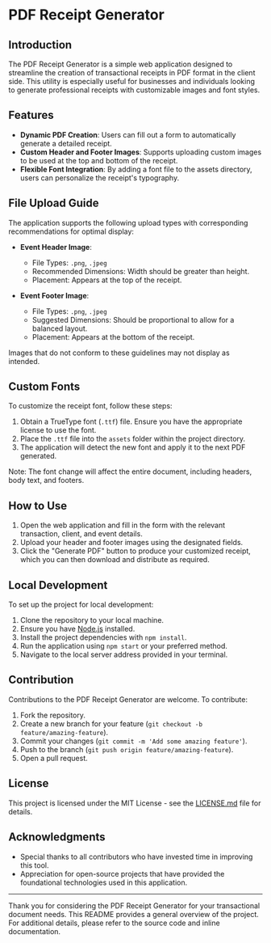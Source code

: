 # PDF Receipt Generator

## Introduction

The PDF Receipt Generator is a simple web application designed to streamline the creation of transactional receipts in PDF format in the client side.
This utility is especially useful for businesses and individuals looking to generate professional receipts with customizable images and font styles.

## Features

- **Dynamic PDF Creation**: Users can fill out a form to automatically generate a detailed receipt.
- **Custom Header and Footer Images**: Supports uploading custom images to be used at the top and bottom of the receipt.
- **Flexible Font Integration**: By adding a font file to the assets directory, users can personalize the receipt's typography.

## File Upload Guide

The application supports the following upload types with corresponding recommendations for optimal display:

- **Event Header Image**:
  - File Types: `.png`, `.jpeg`
  - Recommended Dimensions: Width should be greater than height.
  - Placement: Appears at the top of the receipt.

- **Event Footer Image**:
  - File Types: `.png`, `.jpeg`
  - Suggested Dimensions: Should be proportional to allow for a balanced layout.
  - Placement: Appears at the bottom of the receipt.

Images that do not conform to these guidelines may not display as intended.

## Custom Fonts

To customize the receipt font, follow these steps:

1. Obtain a TrueType font (`.ttf`) file. Ensure you have the appropriate license to use the font.
2. Place the `.ttf` file into the `assets` folder within the project directory.
3. The application will detect the new font and apply it to the next PDF generated.

Note: The font change will affect the entire document, including headers, body text, and footers.

## How to Use

1. Open the web application and fill in the form with the relevant transaction, client, and event details.
2. Upload your header and footer images using the designated fields.
3. Click the "Generate PDF" button to produce your customized receipt, which you can then download and distribute as required.

## Local Development

To set up the project for local development:

1. Clone the repository to your local machine.
2. Ensure you have [Node.js](https://nodejs.org/) installed.
3. Install the project dependencies with `npm install`.
4. Run the application using `npm start` or your preferred method.
5. Navigate to the local server address provided in your terminal.

## Contribution

Contributions to the PDF Receipt Generator are welcome. To contribute:

1. Fork the repository.
2. Create a new branch for your feature (`git checkout -b feature/amazing-feature`).
3. Commit your changes (`git commit -m 'Add some amazing feature'`).
4. Push to the branch (`git push origin feature/amazing-feature`).
5. Open a pull request.

## License

This project is licensed under the MIT License - see the [LICENSE.md](LICENSE) file for details.

## Acknowledgments

- Special thanks to all contributors who have invested time in improving this tool.
- Appreciation for open-source projects that have provided the foundational technologies used in this application.

---

Thank you for considering the PDF Receipt Generator for your transactional document needs. This README provides a general overview of the project. For additional details, please refer to the source code and inline documentation.
